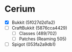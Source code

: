 # Cerium
- [x] Bukkit (5f027d2d1a2)
- [ ] CraftBukkit (5876cca4429)
  - [ ] Classes (489/702)
  - [ ] Patches (Reaming 505)
- [ ] Spigot (053fa2a9db1)